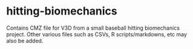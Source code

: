 # hitting-biomechanics
Contains CMZ file for V3D from a small baseball hitting biomechanics project. Other various files such as CSVs, R scripts/markdowns, etc may also be added.
